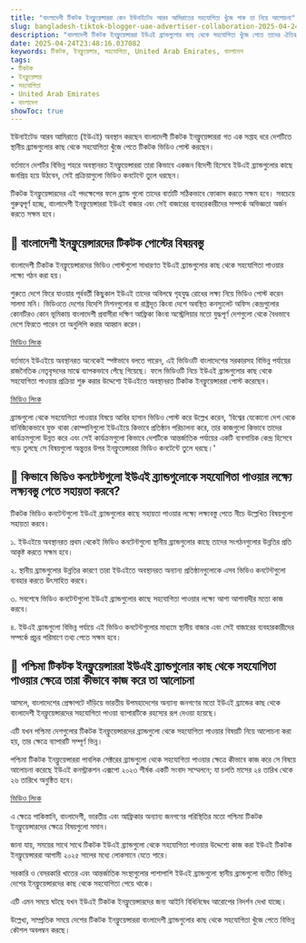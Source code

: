```yaml
---
title: "বাংলাদেশী টিকটক ইনফ্লুয়েন্সাররা কেন ইউনাইটেড আরব আমিরাতের সহযোগিতা খুঁজে পাক তা নিয়ে আলোচনা"
slug: bangladesh-tiktok-blogger-uae-advertiser-collaboration-2025-04-24
description: "বাংলাদেশী টিকটক ইনফ্লুয়েন্সাররা ইউএই ব্র্যান্ডগুলোর কাছ থেকে সহযোগিতা খুঁজে পেতে তাদের ঐতিহ্যবাহী ভিত্তিতে কাজ শুরু করেছে"
date: 2025-04-24T23:48:16.037082
keywords: টিকটক, ইনফ্লুয়েন্সার, সহযোগিতা, United Arab Emirates, বাংলাদেশ
tags:
- টিকটক
- ইনফ্লুয়েন্সার
- সহযোগিতা
- United Arab Emirates
- বাংলাদেশ
showToc: true
---
```


ইউনাইটেড আরব আমিরাতে (ইউএই) অবস্থান করছেন বাংলাদেশী টিকটক ইনফ্লুয়েন্সাররা গত এক সপ্তাহ ধরে দেশটিতে স্থানীয় ব্র্যান্ডগুলোর কাছ থেকে সহযোগিতা খুঁজে পেতে টিকটক ভিডিও পোস্ট করছেন।

বর্তমানে দেশটির বিভিন্ন শহরে অবস্থানরত ইনফ্লুয়েন্সাররা তারা কিভাবে একজন বিদেশী হিসেবে ইউএই ব্র্যান্ডগুলোর কাছে জনপ্রিয় হয়ে উঠবেন, সেই প্রক্রিয়াগুলো ভিডিও কনটেন্টে তুলে ধরছেন।

টিকটক ইনফ্লুয়েন্সারদের এই পদক্ষেপের ফলে ব্র্যান্ড গুলো তাদের বার্তাটি সঠিকভাবে ফোকাস করতে সক্ষম হবে। সবচেয়ে গুরুত্বপূর্ণ হচ্ছে, বাংলাদেশী ইনফ্লুয়েন্সাররা ইউএই বাজার এবং সেই বাজারের ব্যবহারকারীদের সম্পর্কে অভিজ্ঞতা অর্জন করতে সক্ষম হবে।

## 📢 বাংলাদেশী ইনফ্লুয়েন্সারদের টিকটক পোস্টের বিষয়বস্তু

বাংলাদেশী টিকটক ইনফ্লুয়েন্সারদের ভিডিও পোস্টগুলো সাধারণত ইউএই ব্র্যান্ডগুলোর কাছ থেকে সহযোগিতা পাওয়ার লক্ষ্যে গঠন করা হয়।

শুরুতে দেশে ফিরে যাওয়ার পূর্ববর্তী কিছুকাল ইউএই তাদের অবিলম্বে গৃহযুদ্ধ রোধের লক্ষ্য নিয়ে ভিডিও পোস্ট করেন সালমা মনি। ভিডিওতে দেশের বিদেশি মিশনগুলোর বা রাষ্ট্রদূত কিংবা দেশে অবস্থিত কনস্যুলেট অফিস কেন্দ্রগুলোর কোনটিরও কোন ভূমিকায় বাংলাদেশী প্রবাসীরা দক্ষিণ আফ্রিকা কিংবা অস্ট্রেলিয়ার মতো যুদ্ধপূর্ণ দেশগুলো থেকে বৈধভাবে দেশে ফিরতে পারেন তা অনুলিপি করার আহ্বান করেন। 

[ভিডিও লিংক](https://www.tiktok.com/@salma_monii/video/7196647872951748651?is_from_webapp=1&sender_device=pc)

বর্তমানে ইউএইয়ে অবস্থানরত অনেকেই স্পষ্টভাবে বলতে পারেন, এই ভিডিওটি বাংলাদেশের সরকারসহ বিভিন্ন পর্যায়ের রাজনৈতিক নেতৃবৃন্দদের মাঝে ব্যাপকভাবে পেঁছে গিয়েছে। ফলে ভিডিওটি নিচে ইউএই ব্র্যান্ডগুলোর কাছ থেকে  সহযোগিতা পাওয়ার প্রক্রিয়া শুরু করার উদ্দেশ্যে ইউএইতে অবস্থানরত টিকটক ইনফ্লুয়েন্সাররা পোস্ট করেছেন।

[ভিডিও লিংক](https://www.tiktok.com/@abirhasaam/video/7196568027099429249?is_from_webapp=1&sender_device=pc)

ব্র্যান্ডগুলো থেকে সহযোগিতা পাওয়ার বিষয়ে আবির হাসান ভিডিও পোস্ট করে উল্লেখ করেন, ‘বিশ্বের যেকোনো দেশ থেকে বানিজ্যিকভাবে যুক্ত থাকা কোম্পানিগুলো ইউএইয়ে কিভাবে প্রতিষ্ঠান পরিচালনা করে, তার কাজগুলো কিভাবে তাদের কার্যক্রমগুলো উন্নত করে এবং সেই কার্যক্রমগুলো কিভাবে দেশটিকে আন্তর্জাতিক পর্যায়ের একটি ব্যবসায়িক কেন্দ্র হিসেবে গড়ে তুলছে সে বিষয়গুলো অন্তুত্তর উপর ইনফ্লুয়েন্সাররা ভিডিও কনটেন্টে তুলে ধরছে।'

## 📢 কিভাবে ভিডিও কনটেন্টগুলো ইউএই ব্র্যান্ডগুলোকে সহযোগিতা পাওয়ার লক্ষ্যে লক্ষ্যবস্তু পেতে সহায়তা করবে?

টিকটক ভিডিও কনটেন্টগুলো ইউএই ব্র্যান্ডগুলোর কাছে সহায়তা পাওয়ার লক্ষ্যে লক্ষ্যবস্তু পেতে নীচে উল্লেখিত বিষয়গুলো সহায়তা করবে। 

১. ইউএইয়ে অবস্থানরত প্রথম থেকেই ভিডিও কনটেন্টগুলো স্থানীয় ব্র্যান্ডগুলোর কাছে তাদের সংগঠনগুলোর উন্নতির প্রতি আকৃষ্ট করতে সক্ষম হবে। 

২. স্থানীয় ব্র্যান্ডগুলোর উন্নতির কারণে তারা ইউএইতে অবস্থানরত অন্যান্য প্রতিষ্ঠানগুলোকে এসব ভিডিও কনটেন্টগুলো ব্যবহার করতে উৎসাহিত করবে। 

৩. সবশেষে ভিডিও কনটেন্টগুলো ইউএই ব্র্যান্ডগুলোর কাছে সহযোগিতা পাওয়ার লক্ষ্যে আশা আশাবাদীর মতো কাজ করবে।

৪. ইউএই ব্র্যান্ডগুলো বিভিন্ন পর্যায়ে এই ভিডিও কনটেন্টগুলোর মাধ্যমে স্থানীয় বাজার এবং সেই বাজারের ব্যবহারকারীদের সম্পর্কে প্রচুর পরিমাণে তথ্য পেতে সক্ষম হবে।

## 📢 পশ্চিমা টিকটক ইনফ্লুয়েন্সাররা ইউএই ব্র্যান্ডগুলোর কাছ থেকে সহযোগিতা পাওয়ার ক্ষেত্রে তারা কীভাবে কাজ করে তা আলোচনা

আসলে, বাংলাদেশের প্রেক্ষাপটে দাঁড়িয়ে ভারতীয় উপমহাদেশের অন্যান্য জনগণের মতো ইউএই ব্র্যান্ডের কাছ থেকে বাংলাদেশী ইনফ্লুয়েন্সারদের সহযোগিতা পাওয়া ব্যাপারটিকে রহস্যের রূপ দেওয়া হয়েছে।

এটি যখন পশ্চিমা দেশগুলোর টিকটক ইনফ্লুয়েন্সারদের ব্র্যান্ডগুলো থেকে সহযোগিতা পাওয়ার বিষয়টি নিয়ে আলোচনা করা হয়, তার ক্ষেত্রে ব্যাপারটি সম্পূর্ণ ভিন্ন। 

পশ্চিমা টিকটক ইনফ্লুয়েন্সাররা পাবলিক সেক্টরের ব্র্যান্ডগুলো থেকে সহযোগিতা পাওয়ার ক্ষেত্রে কীভাবে কাজ করে সে বিষয়ে আলোচনা করেছে ইউএই কনস্ট্রাকশন এক্সপো ২০২৩ শীর্ষক একটি সংবাদ সম্মেলনে; যা চলতি মাসের ২৪ তারিখ থেকে ২৬ তারিখে অনুষ্ঠিত হবে।

[ভিডিও লিংক](https://www.tiktok.com/@uaeconstructionexpo/video/7198297872964272158?is_from_webapp=1&sender_device=pc)

এ ক্ষেত্রে পাকিস্তানি, বাংলাদেশী, ভারতীয় এবং আফ্রিকার অন্যান্য জনগণের পরিস্থিতির মতো পশ্চিমা টিকটক ইনফ্লুয়েন্সারদের ক্ষেত্রে বিষয়গুলো সমান। 

জানা যায়, সময়ের সাথে সাথে টিকটক ইউএই ব্র্যান্ডগুলো থেকে সহযোগিতা পাওয়ার উদ্দেশ্যে কাজ করা ইউএই টিকটক ইনফ্লুয়েন্সাররা আগামী ২০২৫ সালের মধ্যে লোকসানে যেতে পারে। 

সরকারি ও বেসরকারি খাতের এবং আন্তর্জাতিক সংস্থাগুলোর পাশাপাশি ইউএই ব্র্যান্ডগুলো স্থানীয় ব্র্যান্ডগুলো ব্যতীত বিভিন্ন দেশের ইনফ্লুয়েন্সারদের কাছ থেকে সহযোগিতা পেয়ে থাকে।  

এটি এমন সময়ে ঘটছে যখন ইউএই টিকটক ইনফ্লুয়েন্সারদের জন্য আইনি বিধিনিষেধ আরোপের নিদর্শন দেখা যাচ্ছে। 

উল্লেখ্য, সাম্প্রতিক সময়ে দেশের টিকটক ইনফ্লুয়েন্সাররা বাংলাদেশী ব্র্যান্ডগুলোর কাছ থেকে সহযোগিতা খুঁজে পেতে বিভিন্ন কৌশল অবলম্বন করছে।